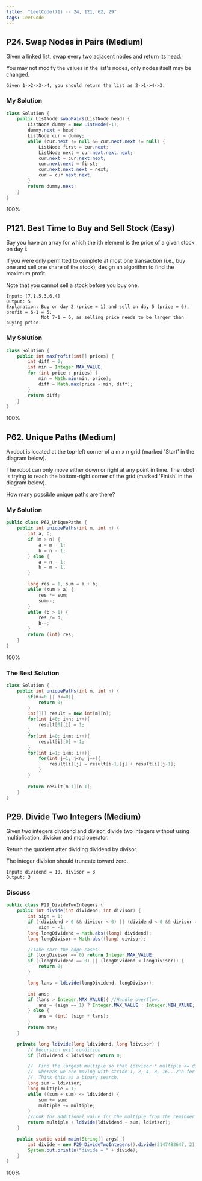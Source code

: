 ```yaml
---
title:  "LeetCode(71) -- 24, 121, 62, 29"
tags: LeetCode
---
```


## P24. Swap Nodes in Pairs (Medium)

Given a linked list, swap every two adjacent nodes and return its head.

You may not modify the values in the list's nodes, only nodes itself may be changed.

```
Given 1->2->3->4, you should return the list as 2->1->4->3.
```
### My Solution

```java
class Solution {
    public ListNode swapPairs(ListNode head) {
        ListNode dummy = new ListNode(-1);
        dummy.next = head;
        ListNode cur = dummy;
        while (cur.next != null && cur.next.next != null) {
            ListNode first = cur.next;
            ListNode next = cur.next.next.next;
            cur.next = cur.next.next;
            cur.next.next = first;
            cur.next.next.next = next;
            cur = cur.next.next;
        }
        return dummy.next;
    }
}
```
100%

## P121. Best Time to Buy and Sell Stock (Easy)

Say you have an array for which the ith element is the price of a given stock on day i.

If you were only permitted to complete at most one transaction (i.e., buy one and sell one share of the stock), design an algorithm to find the maximum profit.

Note that you cannot sell a stock before you buy one.

```
Input: [7,1,5,3,6,4]
Output: 5
Explanation: Buy on day 2 (price = 1) and sell on day 5 (price = 6), profit = 6-1 = 5.
             Not 7-1 = 6, as selling price needs to be larger than buying price.
```


### My Solution

```java
class Solution {
    public int maxProfit(int[] prices) {
        int diff = 0;
        int min = Integer.MAX_VALUE;
        for (int price : prices) {
            min = Math.min(min, price);
            diff = Math.max(price - min, diff);
        }
        return diff;
    }
}
```
100%

## P62. Unique Paths (Medium)

A robot is located at the top-left corner of a m x n grid (marked 'Start' in the diagram below).

The robot can only move either down or right at any point in time. The robot is trying to reach the bottom-right corner of the grid (marked 'Finish' in the diagram below).

How many possible unique paths are there?

### My Solution

```java
public class P62_UniquePaths {
    public int uniquePaths(int m, int n) {
        int a, b;
        if (m > n) {
            a = m - 1;
            b = n - 1;
        } else {
            a = n - 1;
            b = m - 1;
        }

        long res = 1, sum = a + b;
        while (sum > a) {
            res *= sum;
            sum--;
        }
        while (b > 1) {
            res /= b;
            b--;
        }
        return (int) res;
    }
}

```
100%

### The Best Solution

```java
class Solution {
    public int uniquePaths(int m, int n) {
        if(m<=0 || n<=0){
            return 0;
        }
        int[][] result = new int[m][n];
        for(int i=0; i<n; i++){
            result[0][i] = 1;
        }
        for(int i=0; i<m; i++){
            result[i][0] = 1;
        }
        for(int i=1; i<m; i++){
            for(int j=1; j<n; j++){
                result[i][j] = result[i-1][j] + result[i][j-1];
            }
        }
        
        return result[m-1][n-1];
    }
}
```

## P29. Divide Two Integers (Medium)

Given two integers dividend and divisor, divide two integers without using multiplication, division and mod operator.

Return the quotient after dividing dividend by divisor.

The integer division should truncate toward zero.

```
Input: dividend = 10, divisor = 3
Output: 3
```

### Discuss

```java
public class P29_DivideTwoIntegers {
    public int divide(int dividend, int divisor) {
        int sign = 1;
        if ((dividend > 0 && divisor < 0) || (dividend < 0 && divisor > 0))
            sign = -1;
        long longDividend = Math.abs((long) dividend);
        long longDivisor = Math.abs((long) divisor);

        //Take care the edge cases.
        if (longDivisor == 0) return Integer.MAX_VALUE;
        if ((longDividend == 0) || (longDividend < longDivisor)) {
            return 0;
        }

        long lans = ldivide(longDividend, longDivisor);

        int ans;
        if (lans > Integer.MAX_VALUE){ //Handle overflow.
            ans = (sign == 1) ? Integer.MAX_VALUE : Integer.MIN_VALUE;
        } else {
            ans = (int) (sign * lans);
        }
        return ans;
    }

    private long ldivide(long ldividend, long ldivisor) {
        // Recursion exit condition
        if (ldividend < ldivisor) return 0;

        //  Find the largest multiple so that (divisor * multiple <= dividend),
        //  whereas we are moving with stride 1, 2, 4, 8, 16...2^n for performance reason.
        //  Think this as a binary search.
        long sum = ldivisor;
        long multiple = 1;
        while ((sum + sum) <= ldividend) {
            sum += sum;
            multiple += multiple;
        }
        //Look for additional value for the multiple from the reminder (dividend - sum) recursively.
        return multiple + ldivide(ldividend - sum, ldivisor);
    }

    public static void main(String[] args) {
        int divide = new P29_DivideTwoIntegers().divide(2147483647, 2);
        System.out.println("divide = " + divide);
    }
}

```
100%
